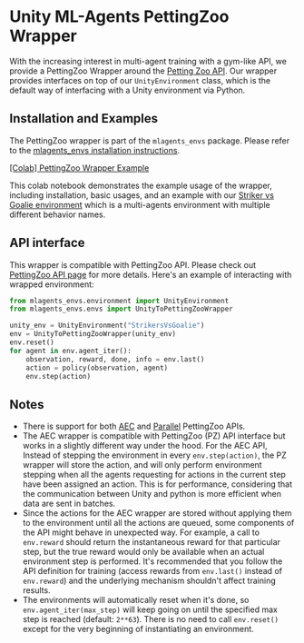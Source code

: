 # Unity ML-Agents PettingZoo Wrapper

With the increasing interest in multi-agent training with a gym-like API, we provide a
PettingZoo Wrapper around the [Petting Zoo API](https://pettingzoo.farama.org/). Our wrapper
provides interfaces on top of our `UnityEnvironment` class, which is the default way of
interfacing with a Unity environment via Python.

## Installation and Examples

The PettingZoo wrapper is part of the `mlagents_envs` package. Please refer to the
[mlagents_envs installation instructions](ML-Agents-Envs-README.md).

[[Colab] PettingZoo Wrapper Example](https://colab.research.google.com/github/Unity-Technologies/ml-agents/blob/develop-python-api-ga/ml-agents-envs/colabs/Colab_PettingZoo.ipynb)

This colab notebook demonstrates the example usage of the wrapper, including installation,
basic usages, and an example with our
[Striker vs Goalie environment](https://github.com/Unity-Technologies/ml-agents/blob/main/docs/Learning-Environment-Examples.md#strikers-vs-goalie)
which is a multi-agents environment with multiple different behavior names.

## API interface

This wrapper is compatible with PettingZoo API. Please check out
[PettingZoo API page](https://pettingzoo.farama.org/api/aec/) for more details.
Here's an example of interacting with wrapped environment:

```python
from mlagents_envs.environment import UnityEnvironment
from mlagents_envs.envs import UnityToPettingZooWrapper

unity_env = UnityEnvironment("StrikersVsGoalie")
env = UnityToPettingZooWrapper(unity_env)
env.reset()
for agent in env.agent_iter():
    observation, reward, done, info = env.last()
    action = policy(observation, agent)
    env.step(action)
```

## Notes
- There is support for both [AEC](https://pettingzoo.farama.org/api/aec/)
  and [Parallel](https://pettingzoo.farama.org/api/parallel/) PettingZoo APIs.
- The AEC wrapper is compatible with PettingZoo (PZ) API interface but works in a slightly
  different way under the hood. For the AEC API, Instead of stepping the environment in every `env.step(action)`,
  the PZ wrapper will store the action, and will only perform environment stepping when all the
  agents requesting for actions in the current step have been assigned an action. This is for
  performance, considering that the communication between Unity and python is more efficient
  when data are sent in batches.
- Since the actions for the AEC wrapper are stored without applying them to the environment until
  all the actions are queued, some components of the API might behave in unexpected way. For example, a call
  to `env.reward` should return the instantaneous reward for that particular step, but the true
  reward would only be available when an actual environment step is performed. It's recommended that
  you follow the API definition for training (access rewards from `env.last()` instead of
  `env.reward`) and the underlying mechanism shouldn't affect training results.
- The environments will automatically reset when it's done, so `env.agent_iter(max_step)` will
  keep going on until the specified max step is reached (default: `2**63`). There is no need to
  call `env.reset()` except for the very beginning of instantiating an environment.

